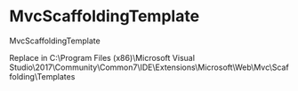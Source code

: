 # MvcScaffoldingTemplate
MvcScaffoldingTemplate



Replace in C:\Program Files (x86)\Microsoft Visual Studio\2017\Community\Common7\IDE\Extensions\Microsoft\Web\Mvc\Scaffolding\Templates
